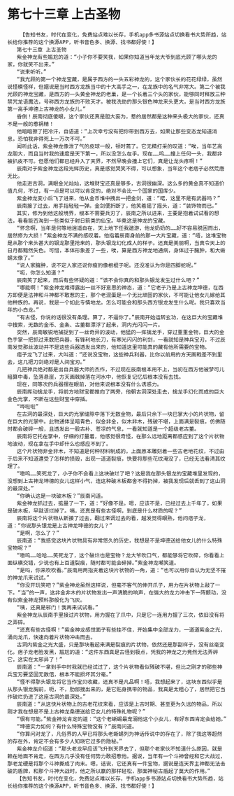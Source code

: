 # 第七十三章 上古圣物
        【告知书友，时代在变化，免费站点难以长存，手机app多书源站点切换看书大势所趋，站长给你推荐的这个换源APP，听书音色多、换源、找书都好使！】
       第七十三章 上古圣物
       紫金神龙有些尴尬的道：“小子你不要笑我，如果你知道当年龙大爷到底光顾了哪头龙的家，你就笑不出来。”
       “说来听听。”
       “我光顾的第一个神龙宝藏，是属于西方的一头五彩神龙的，这个家伙长的花花绿绿，虽然说怪模怪样，但据说是当时西方龙族当中的十大高手之一，在龙族中的名气非常大。第二个被我光顾的神龙宝藏，是西方的一头黄金神龙的老巢，是一个长着三个头的家伙，能够同时释放三种禁咒龙语魔法，号称西方龙族的不败天才。被我洗劫的那头银色神龙来头更大，是当时西方龙族第一高手坤德上古神龙的小女儿。”
       昏倒！辰南彻底傻眼，这个家伙还真是胆大妄为，惹的居然都是这种来头极大的家伙，还真不是一般的惹祸精！
       他暗暗擦了把冷汗，自语道：“上次幸亏没有把你带到西方去，如果让那些变态龙知道消息，恐怕我非得死上一万次不可。”
       闻听此话，紫金神龙像泄了气的皮球一般，顿时蔫了。它无精打采的叹道：“唉，当年艺高龙胆大，而且当时我的速度是天下第一，所以没怎么在乎。现在……呜……撞上任何一头，我都非被扒皮不可。但愿他们都已经升入了天界，不然早晚会撞上它们，真是让龙头疼啊！”
       辰南对于紫金神龙这段光辉历史，真是感觉哭笑不得，可以想象，当年这个老痞子必然荒唐无比。
       他走进古洞，满眼金光灿灿，这堆财宝还真是够多，古洞很幽深。这么多的黄金真不知道价值几何，不过，有一点是可以可以肯定的，绝对不会比一个国家的国库少。
       紫金神龙变小后飞了进来，他从金币堆中拽出一把金剑，道：“喏，这里不是有武器吗？”
       辰南接了过去，用手指轻轻一弹。金剑便折断了，他笑着摇了摇头，道：“装饰物而已。”
       其实，修为到他这般境界，根本不需要兵刃了，辰南之所以进来，主要是抱着试试看的想法，看看能否淘到一些类似于射日箭类的仙宝。毕竟这是神龙的宝藏。
       “怀念啊，当年是何等地逍遥自在，天上地下任我遨游，他龙奶奶的……好不容易脱困而出，居然修为大损！”紫金神龙不满的感叹着。他指着辰南身前的那一大片宝藏，道：“唔，这堆宝物是从那个来头甚大的银龙那里抢来的，那头银龙幻化成人的样子。还真是美丽啊，当真令天上的日月都黯然失色。可惜，本体形象差了一些，唉，算是西方神龙地通病，身体过于臃肿，和大蜥蜴太像了。”
       “说人家臃肿，说不定人家还说你瘦的像根棍子呢。还没准认为你是四脚蛇呢。”
       “呃，你怎么知道？”
       辰南笑了起来，而后有些怀疑的道：“该不会你真的和那头银龙发生过什么吧？”
       “哪能啊！”紫金神龙难得露出一丝不好意思的神态，道：“它老子乃是上古神龙坤德，在西方即便是法神和斗神都不敢惹的主，那个老混蛋是一个无比顽固的家伙，不可能让他女儿嫁给其他种族的。再说，我是一个如此专情地龙。怎么可能会和那头西方银龙发生什么呢。我只喜欢当年的小白龙。”
       “有古怪，你说的话很没有条理。算了，不逼你了。”辰南开始运转玄功，在这巨大的宝藏堆中搜索，无数的金币、金条、古董都漂浮了起来，洞内光闪闪一片。
       突然，辰南敏锐地捕捉到了一丝奇异的波动，他猛的一挥擒龙手，穿过重重金物，巨大的金色手掌一把抓过来数把兵器，有锋利地长刀，有寒光闪闪的利剑，一看就知是神兵宝刃，不过辰南发觉那丝波动并不是这些兵器透发出来的，他知道这里可能真的藏有他所需要的宝物。
       痞子龙飞了过来，大叫道：“还说没宝物，这些神兵利器，比你以前用的方天画戟差不到里去，这几把刀剑绝对是人间宝刃。”
       几把神兵绝对都是出自兵器大师的杰作，不过现在辰南根本用不上，当初在西方他被梦可儿暗算中毒，坠落悬崖，方天画戟掉落在河水中，他恢复记忆后根本没有去找。
       现在，同等次的兵器摆在眼前，对他来说根本没有什么诱惑力。
       辰南挥动擒龙手，将前方地财宝都推向了两旁，他朝古洞深处走去，擒龙手幻化而成的巨大金色光掌，不断在这些财宝中穿插。
       “哗啦啦”
       在古洞的最深处，巨大的光掌缝隙中落下无数金物，最后只余下一块巴掌大小的片状物，留在巨大的光掌中。此物通体呈暗青色，似金非金，似木非木，残破不堪，上面满是裂痕，仿佛随时都会破碎一般，且透发出一股古朴、苍凉的气息，一看就知道是一个超级老古董。
       辰南将它托在掌中，仔细的打量着，他感觉很奇怪，在那么远地距离都感应到了这个片状物地波动，现在拿在手中却什么也感应不到了。
       这个片状物非金非木，不知道是何种材料制成的，上面原本雕刻着一些古老地花纹，不过由于后来不知道遭受了怎样的损毁，出现一道道裂痕，快要将那些花纹淹没了，已经无法看清其纹理了。
       “嗷呜……笑死龙了，小子你不会看上这块破烂了吧？这是我在那头银龙的宝藏堆里发现的，没想到上古神龙坤德的女儿这样小气，连这种破木板都舍不得扔掉，被我发现后就丢到了这山洞的最深处。”
       “你确认这是一块破木板？”辰南问道。
       紫金神龙抓过去，掂量了一下，道：“好像不是。嗯，应该不是，已经过去上千年了，如果是破木板，早就该烂掉了。咦，还真是有些古怪啊，到底是什么材质的呢？”
       辰南将这个片状物从新接了过去，翻过来调过去的看，越发觉得眼熟，他问痞子龙，道：“你说那头银龙是上古神龙坤德的女儿？”
       “是啊，怎么了？”
       辰南道：“我感觉这块片状物具有非常悠久的历史，我想是不是坤德送给他女儿的什么特殊宝物呢？”
       “嗷呜……哈哈……笑死龙了，这个破烂也是宝物？龙大爷吹口气，都能够将它吹碎，你看看上面纵横交错，少说也有上百道裂痕，随时都可能会碎掉。”紫金神龙嘲笑道。
       “是吗，你来吹吹看。”辰南用两指夹着这块片状物的一角，道：“也可以用你自认为无坚不摧的神龙爪来试试。”
       “你没开玩笑吧？”紫金神龙虽然这样说，但毫不客气的伸开爪子，用力在片状物上敲了一下。“当”的一声，这非金非木的片状物发出一声清脆的响声，在强大的龙力冲击下一阵颤动，没有似紫金神龙预料那般化为飞灰。
       “咦，还真是邪门！我再来试试看。”
       紫金神龙从辰南手里接过片状物，用力握在了爪中，只是它一连用力握了三次，依旧没有将之弄碎。
       “还真有些古怪啊！”紫金神龙感觉面子有些挂不住，开始集中全部龙力，一道道紫金之光，涌向龙爪，快速向着片状物冲击而去。
       古洞内紫金之光大盛，只是那块看起来满是裂痕的片状物，依然还是那副样子，没有丝毫变化。痞子龙老脸发黑，尴尬的道：“这件东西真是古怪到极点，凭我的神龙之力竟然无法弄碎它，这实在太邪异了！”
       辰南道：“一拿到手中时我就已经试过了，这个片状物看似残破不堪，但比之刚才的那些神兵宝刃要坚固无数倍，根本不能损坏其分毫。”
       “怪不得那头银龙将它当作宝贝收藏，还真不是凡品啊！唔，我想起来了，这块东西似乎是从那头银龙胸前，呃，不，肋部搜出来的，是它贴身携带的物品，我真是太粗心了，居然把它当作破烂扔进了这座古洞的最深处。”
       辰南道：“从这快片状物上的古老花纹来看，应该是上古时期、甚至更为久远的物品，所以刚才我在想是不是上古神龙桑德送给它女儿的特殊礼物呢？”
       “很有可能。”紫金神龙肯定的道：“这个老蜥蜴最宠溺他这个小女儿，有好东西肯定会给她。”
       “坤德实力如何？有什么特殊宝物没有？”辰南问道。
       “你算问对龙了，凡俗界的人早已将那头老蜥蜴列为神话传说中的存在了，除了我这等超然的存在外，肯定不会有多少人知晓它过多的隐秘。”
       紫金神龙介绍道：“那头老龙早应该飞升到天界去了，但那个老家伙不知道什么原因，就是赖在地面不肯走，在西方几乎没有任何势力敢招惹他。据说，当年有一个斗神曾经和它大战过，那老龙硬是将那个斗神撕成了肉末。嗯，话说，它还真有一件宝物，据说是连天界主神都无法击破的盾牌，和那个斗神大战时，他之所以赢的那样轻松，那面神秘古盾起了莫大的作用。”
       【告知书友，时代在变化，免费站点难以长存，手机app多书源站点切换看书大势所趋，站长给你推荐的这个换源APP，听书音色多、换源、找书都好使！】